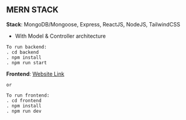 ## MERN STACK 

**Stack**: MongoDB/Mongoose, Express, ReactJS, NodeJS, TailwindCSS
+ With Model & Controller architecture

```
To run backend:
. cd backend
. npm install
. npm run start
```

**Frontend**: [Website Link](https://cipherschool-assignment-by-araf.netlify.app/)
```
or

To run frontend:
. cd frontend
. npm install
. npm run dev
```

